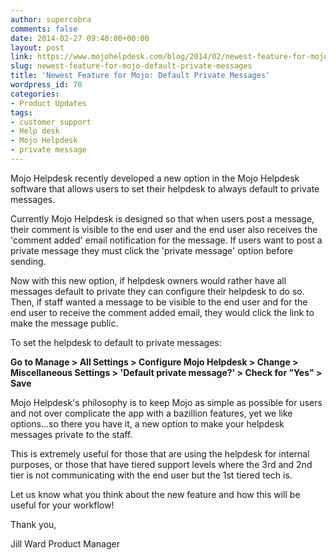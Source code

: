 ```yaml
---
author: supercobra
comments: false
date: 2014-02-27 09:40:00+00:00
layout: post
link: https://www.mojohelpdesk.com/blog/2014/02/newest-feature-for-mojo-default-private-messages/
slug: newest-feature-for-mojo-default-private-messages
title: 'Newest Feature for Mojo: Default Private Messages'
wordpress_id: 70
categories:
- Product Updates
tags:
- customer support
- Help desk
- Mojo Helpdesk
- private message
---
```


Mojo Helpdesk recently developed a new option in the Mojo Helpdesk software that allows users to set their helpdesk to always default to private messages.

Currently Mojo Helpdesk is designed so that when users post a message, their comment is visible to the end user and the end user also receives the 'comment added' email notification for the message. If users want to post a private message they must click the 'private message' option before sending.

Now with this new option, if helpdesk owners would rather have all messages default to private they can configure their helpdesk to do so. Then, if staff wanted a message to be visible to the end user and for the end user to receive the comment added email, they would click the link to make the message public.

To set the helpdesk to default to private messages:

**Go to Manage > All Settings > Configure Mojo Helpdesk > Change > Miscellaneous Settings > 'Default private message?' > Check for "Yes" > Save**

Mojo Helpdesk's philosophy is to keep Mojo as simple as possible for users and not over complicate the app with a bazillion features, yet we like options...so there you have it, a new option to make your helpdesk messages private to the staff.

This is extremely useful for those that are using the helpdesk for internal purposes, or those that have tiered support levels where the 3rd and 2nd tier is not communicating with the end user but the 1st tiered tech is.



Let us know what you think about the new feature and how this will be useful for your workflow!

Thank you,

Jill Ward
Product Manager
